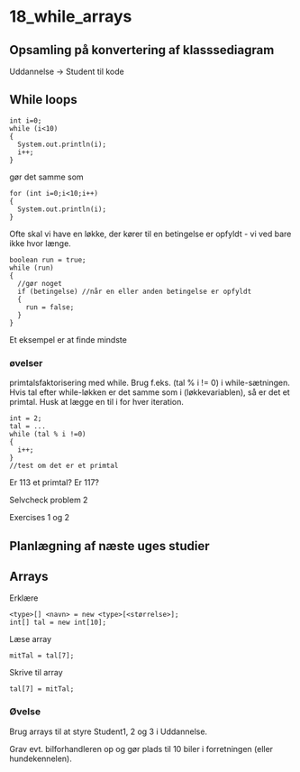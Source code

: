 # 18_while_arrays

## Opsamling på konvertering af klasssediagram
Uddannelse -> Student til kode

## While loops
``````
int i=0;
while (i<10)
{
  System.out.println(i);
  i++;
}
``````
gør det samme som
```````
for (int i=0;i<10;i++)
{
  System.out.println(i);
}
```````
Ofte skal vi have en løkke, der kører til en betingelse er opfyldt - vi ved bare ikke hvor længe.
```````
boolean run = true;
while (run)
{
  //gør noget
  if (betingelse) //når en eller anden betingelse er opfyldt
  {
    run = false;
  }
}
```````
Et eksempel er at finde mindste 

### øvelser
primtalsfaktorisering med while. Brug f.eks. (tal % i != 0) i while-sætningen. Hvis tal efter while-løkken er det samme som i (løkkevariablen), så er det et primtal. Husk at lægge en til i for hver iteration.
```````
int = 2;
tal = ...
while (tal % i !=0)
{
  i++;
}
//test om det er et primtal
```````
Er 113 et primtal? Er 117?

Selvcheck problem 2

Exercises 1 og 2

## Planlægning af næste uges studier

## Arrays
Erklære
``````
<type>[] <navn> = new <type>[<størrelse>];
int[] tal = new int[10];
``````
Læse array
```````
mitTal = tal[7];
```````
Skrive til array
```````
tal[7] = mitTal;
```````
### Øvelse
Brug arrays til at styre Student1, 2 og 3 i Uddannelse.

Grav evt. bilforhandleren op og gør plads til 10 biler i forretningen (eller hundekennelen).

